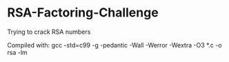 # RSA-Factoring-Challenge

Trying to crack RSA numbers

Compiled with: gcc -std=c99 -g -pedantic -Wall -Werror -Wextra -O3 *.c -o rsa -lm
